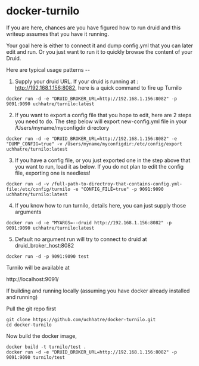 # docker-turnilo

If you are here, chances are you have figured how to run druid and this writeup assumes that you have it running.

Your goal here is either to connect it and dump config.yml that you can later edit and run. Or you just want to run it to quickly browse the content of your Druid.

Here are typical usage patterns --

1) Supply your druid  URL. If your druid is running at : http://192.168.1.156:8082, here is a quick command to fire up Turnilo

```
docker run -d -e "DRUID_BROKER_URL=http://192.168.1.156:8082" -p 9091:9090 uchhatre/turnilo:latest
```

2) If you want to export a config file that you hope to edit, here are 2 steps you need to do. The step below will export new-config.yml file in your /Users/myname/myconfigdir directory

```
docker run -d -e "DRUID_BROKER_URL=http://192.168.1.156:8082" -e "DUMP_CONFIG=true" -v /Users/myname/myconfigdir:/etc/config/export uchhatre/turnilo:latest
```

3) If you have a config file, or you just exported one in the step above that you want to run, load it as below. If you do not plan to edit the config file, exporting one is needless!

```
docker run -d -v /full-path-to-directroy-that-contains-config.yml-file:/etc/config/turnilo -e "CONFIG_FILE=true" -p 9091:9090 uchhatre/turnilo:latest
```

4) If you know how to run turnilo, details here, you can just supply those arguments

```
docker run -d -e "MYARGS=--druid http://192.168.1.156:8082" -p 9091:9090 uchhatre/turnilo:latest
```


5) Default no argument run will try to connect to druid at druid_broker_host:8082

```
docker run -d -p 9091:9090 test
```

Turnilo will be available at 

http://localhost:9091/


If building and running locally (assuming you have docker already installed and running)

Pull the git repo first

```
git clone https://github.com/uchhatre/docker-turnilo.git
cd docker-turnilo
```

Now build the docker image, 
```
docker build -t turnilo/test .
docker run -d -e "DRUID_BROKER_URL=http://192.168.1.156:8082" -p 9091:9090 turnilo/test

```
